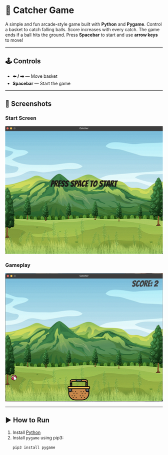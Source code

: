 # 🎯 Catcher Game

A simple and fun arcade-style game built with **Python** and **Pygame**. Control a basket to catch falling balls. Score increases with every catch. The game ends if a ball hits the ground. Press **Spacebar** to start and use **arrow keys** to move!

---

## 🕹️ Controls

- **⬅️ / ➡️** — Move basket
- **Spacebar** — Start the game

---

## 📸 Screenshots

### Start Screen

![Start Screen](gameplay_images/start_game.jpeg)

### Gameplay

![Gameplay](gameplay_images/gameplay_screen.jpeg)

---

## ▶️ How to Run

1. Install [Python](https://www.python.org/downloads/)
2. Install `pygame` using pip3:
   ```bash
   pip3 install pygame
